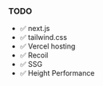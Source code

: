 ### TODO

- ✅ next.js
- ✅ tailwind.css
- ✅ Vercel hosting
- ✅ Recoil
- ✅ SSG
- ✅ Height Performance
